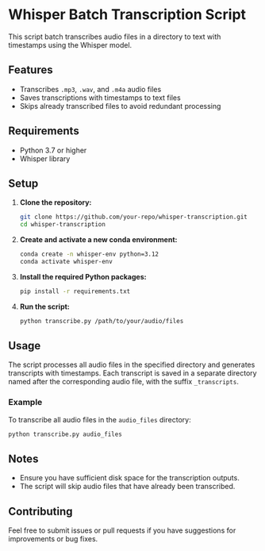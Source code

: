 
# Whisper Batch Transcription Script

This script batch transcribes audio files in a directory to text with timestamps using the Whisper model.

## Features

- Transcribes `.mp3`, `.wav`, and `.m4a` audio files
- Saves transcriptions with timestamps to text files
- Skips already transcribed files to avoid redundant processing

## Requirements

- Python 3.7 or higher
- Whisper library

## Setup

1. **Clone the repository:**

    ```bash
    git clone https://github.com/your-repo/whisper-transcription.git
    cd whisper-transcription
    ```

2. **Create and activate a new conda environment:**

    ```bash
    conda create -n whisper-env python=3.12
    conda activate whisper-env
    ```

3. **Install the required Python packages:**

    ```bash
    pip install -r requirements.txt
    ```

4. **Run the script:**

    ```bash
    python transcribe.py /path/to/your/audio/files
    ```

## Usage

The script processes all audio files in the specified directory and generates transcripts with timestamps. Each transcript is saved in a separate directory named after the corresponding audio file, with the suffix `_transcripts`.

### Example

To transcribe all audio files in the `audio_files` directory:

```bash
python transcribe.py audio_files
```

## Notes

- Ensure you have sufficient disk space for the transcription outputs.
- The script will skip audio files that have already been transcribed.

## Contributing

Feel free to submit issues or pull requests if you have suggestions for improvements or bug fixes.
